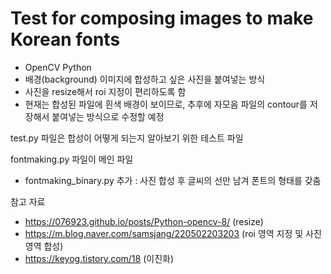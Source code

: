 # Test for composing images to make Korean fonts

- OpenCV Python
- 배경(background) 이미지에 합성하고 싶은 사진을 붙여넣는 방식
- 사진을 resize해서 roi 지정이 편리하도록 함
- 현재는 합성된 파일에 흰색 배경이 보이므로, 추후에 자모음 파일의 contour를 저장해서 붙여넣는 방식으로 수정할 예정

test.py 파일은 합성이 어떻게 되는지 알아보기 위한 테스트 파일

fontmaking.py 파일이 메인 파일

+ fontmaking_binary.py 추가 : 사진 합성 후 글씨의 선만 남겨 폰트의 형태를 갖춤

참고 자료
- https://076923.github.io/posts/Python-opencv-8/ (resize)
- https://m.blog.naver.com/samsjang/220502203203 (roi 영역 지정 및 사진 영역 합성)
- https://keyog.tistory.com/18 (이진화)
